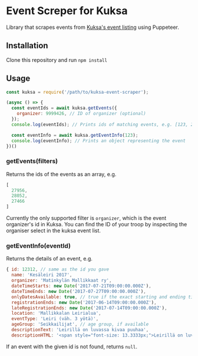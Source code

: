 # Event Screper for Kuksa

Library that scrapes events from [Kuksa's event listing](https://kuksa.partio.fi/kotisivut/tilaisuudet.aspx) using Puppeteer.

## Installation

Clone this repository and run `npm install`

## Usage

```javascript
const kuksa = require('/path/to/kuksa-event-scraper');

(async () => {
  const eventIds = await kuksa.getEvents({
    organizer: 9999426, // ID of organizer (optional)
  });
  console.log(eventIds); // Prints ids of matching events, e.g. [123, 234]

  const eventInfo = await kuksa.getEventInfo(123);
  console.log(eventInfo); // Prints an object representing the event
})()
```

### getEvents(filters)

Returns the ids of the events as an array, e.g.

```javascript
[
  27956,
  28052,
  27466
]
```

Currently the only supported filter is `organizer`, which is the event organizer's id in Kuksa. You can find the ID of your troop by inspecting the organiser select in the kuksa event list.

### getEventInfo(eventId)

Returns the details of an event, e.g.

```javascript
{ id: 12312, // same as the id you gave
  name: 'Kesäleiri 2017',
  organizer: 'Matinkylän Mallikkaat ry',
  dateTimeStarts: new Date('2017-07-21T09:00:00.000Z'),
  dateTimeEnds: new Date('2017-07-27T09:00:00.000Z'),
  onlyDatesAvailable: true, // true if the exact starting and ending time is not available
  registrationEnds: new Date('2017-06-14T09:00:00.000Z'),
  lateRegistrationEnds: new Date('2017-07-14T09:00:00.000Z'),
  location: 'Mallikkalan Leirialua',
  eventType: 'Leiri (väh. 3 yötä)',
  ageGroup: 'Seikkailijat', // age group, if available
  descriptionText: 'Leirillä on luvassa kivaa puuhaa',
  descriptionHTML: '<span style="font-size: 13.3333px;">Leirillä on luvassa <b>kivaa puuhaa</b></span>' }
```

If an event with the given id is not found, returns `null`.
